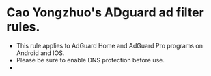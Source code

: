 # Cao Yongzhuo's ADguard ad filter rules. 
- This rule applies to AdGuard Home and AdGuard Pro programs on Android and IOS. 
- Please be sure to enable DNS protection before use.
- 
